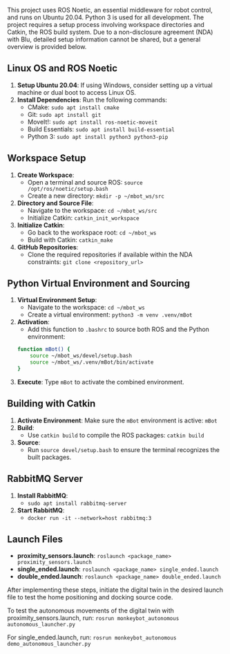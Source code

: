 This project uses ROS Noetic, an essential middleware for robot control, and runs on Ubuntu 20.04. Python 3 is used for all development. The project requires a setup process involving workspace directories and Catkin, the ROS build system. Due to a non-disclosure agreement (NDA) with Blu, detailed setup information cannot be shared, but a general overview is provided below.

## Linux OS and ROS Noetic

1. **Setup Ubuntu 20.04**: If using Windows, consider setting up a virtual machine or dual boot to access Linux OS.
2. **Install Dependencies**: Run the following commands:
    - CMake: `sudo apt install cmake`
    - Git: `sudo apt install git`
    - MoveIt!: `sudo apt install ros-noetic-moveit`
    - Build Essentials: `sudo apt install build-essential`
    - Python 3: `sudo apt install python3 python3-pip`

## Workspace Setup

1. **Create Workspace**:
    - Open a terminal and source ROS: `source /opt/ros/noetic/setup.bash`
    - Create a new directory: `mkdir -p ~/mbot_ws/src`
2. **Directory and Source File**:
    - Navigate to the workspace: `cd ~/mbot_ws/src`
    - Initialize Catkin: `catkin_init_workspace`
3. **Initialize Catkin**:
    - Go back to the workspace root: `cd ~/mbot_ws`
    - Build with Catkin: `catkin_make`
4. **GitHub Repositories**:
    - Clone the required repositories if available within the NDA constraints: `git clone <repository_url>`

## Python Virtual Environment and Sourcing

1. **Virtual Environment Setup**:
    - Navigate to the workspace: `cd ~/mbot_ws`
    - Create a virtual environment: `python3 -m venv .venv/mBot`
2. **Activation**:
    - Add this function to `.bashrc` to source both ROS and the Python environment:
    ```bash
    function mBot() {
        source ~/mbot_ws/devel/setup.bash
        source ~/mbot_ws/.venv/mBot/bin/activate
    }
    ```
3. **Execute**: Type `mBot` to activate the combined environment.

## Building with Catkin

1. **Activate Environment**: Make sure the `mBot` environment is active: `mBot`
2. **Build**:
    - Use `catkin build` to compile the ROS packages: `catkin build`
3. **Source**:
    - Run `source devel/setup.bash` to ensure the terminal recognizes the built packages.

## RabbitMQ Server

1. **Install RabbitMQ**: 
    - `sudo apt install rabbitmq-server`
2. **Start RabbitMQ**: 
    - `docker run -it --network=host rabbitmq:3`

## Launch Files

- **proximity_sensors.launch**: `roslaunch <package_name> proximity_sensors.launch`
- **single_ended.launch**: `roslaunch <package_name> single_ended.launch`
- **double_ended.launch**: `roslaunch <package_name> double_ended.launch`

After implementing these steps, initiate the digital twin in the desired launch file to test the home positioning and docking source code.

To test the autonomous movements of the digital twin with proximity_sensors.launch, run:
`rosrun monkeybot_autonomous autonomous_launcher.py`

For single_ended.launch, run:
`rosrun monkeybot_autonomous demo_autonomous_launcher.py`
